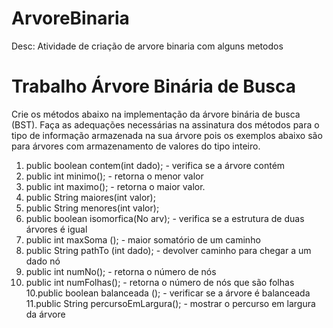 # ArvoreBinaria
Desc: Atividade de criação de arvore binaria com alguns metodos
# Trabalho Árvore Binária de Busca
Crie os métodos abaixo na implementação da árvore binária de busca (BST). Faça as 
adequações necessárias na assinatura dos métodos para o tipo de informação 
armazenada na sua árvore pois os exemplos abaixo são para árvores com 
armazenamento de valores do tipo inteiro.
1. public boolean contem(int dado); - verifica se a árvore contém
1. public int minimo(); - retorna o menor valor
2. public int maximo(); - retorna o maior valor.
3. public String maiores(int valor);
4. public String menores(int valor);
5. public boolean isomorfica(No arv); - verifica se a estrutura de duas árvores é 
igual
6. public int maxSoma (); - maior somatório de um caminho
7. public String pathTo (int dado); - devolver caminho para chegar a um dado nó
8. public int numNo(); - retorna o número de nós
9. public int numFolhas(); - retorna o número de nós que são folhas
10.public boolean balanceada (); - verificar se a árvore é balanceada
11.public String percursoEmLargura(); - mostrar o percurso em largura da árvore
